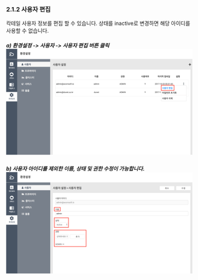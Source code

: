 ### 2.1.2 사용자 편집

칵테일 사용자 정보를 편집 할 수 있습니다. 상태를 inactive로 변경하면 해당 아이디를 사용할 수 없습니다.

##### a\) 환경설정 -&gt; 사용자 -&gt; 사용자 편집 버튼 클릭![](/assets/사용자편집1.png)

##### b\) 사용자 아이디를 제외한 이름, 상태 및 권한 수정이 가능합니다.![](/assets/사용자편집2.png)



